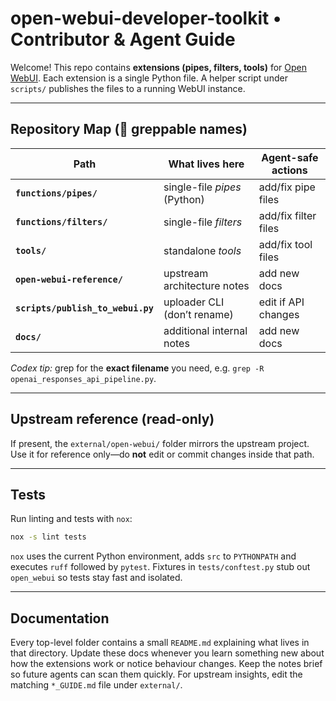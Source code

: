 # open-webui-developer-toolkit • Contributor & Agent Guide

Welcome! This repo contains **extensions (pipes, filters, tools)** for
[Open WebUI](https://github.com/open-webui/open-webui). Each extension is a
single Python file. A helper script under `scripts/` publishes the files to a
running WebUI instance.

---

## Repository Map (👀 greppable names)

| Path | What lives here | Agent-safe actions |
|------|-----------------|--------------------|
| **`functions/pipes/`** | single-file *pipes* (Python) | add/fix pipe files |
| **`functions/filters/`** | single-file *filters* | add/fix filter files |
| **`tools/`** | standalone *tools* | add/fix tool files |
| **`open-webui-reference/`** | upstream architecture notes | add new docs |
| **`scripts/publish_to_webui.py`** | uploader CLI (don’t rename) | edit if API changes |
| **`docs/`** | additional internal notes | add new docs |

*Codex tip:* grep for the **exact filename** you need, e.g. `grep -R openai_responses_api_pipeline.py`.

---

## Upstream reference (read-only)
If present, the `external/open-webui/` folder mirrors the upstream project. Use it for
reference only—do **not** edit or commit changes inside that path.

---

## Tests
Run linting and tests with `nox`:

```bash
nox -s lint tests
```

`nox` uses the current Python environment, adds `src` to `PYTHONPATH` and
executes `ruff` followed by `pytest`. Fixtures in `tests/conftest.py` stub out
`open_webui` so tests stay fast and isolated.

---

## Documentation
Every top-level folder contains a small `README.md` explaining what lives in that
directory. Update these docs whenever you learn something new about how the
extensions work or notice behaviour changes. Keep the notes brief so future
agents can scan them quickly. For upstream insights, edit the matching
`*_GUIDE.md` file under `external/`.
